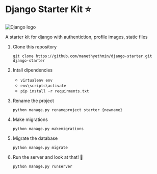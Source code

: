 # Django Starter Kit ⭐

![Django logo](https://1000logos.net/wp-content/uploads/2020/08/Django-Logo.png)

A starter kit for django with authentiction, profile images, static files

1. Clone this repository

      ```git clone https://github.com/manethyethmin/django-starter.git django-starter```

1. Intall dipendencies

      - ```virtualenv env```
      - ```env\scripts\activate```
      - ```pip install -r requirments.txt```

1. Rename the project

      ```python manage.py renameproject starter {newname}```

1. Make migrations

      ```python manage.py makemigrations```

1. Migrate the database

      ```python manage.py migrate```

1. Run the server and look at that! 🚀

      ```python manage.py runserver```
